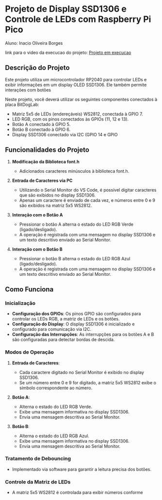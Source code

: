 # Projeto de Display SSD1306 e Controle de LEDs com Raspberry Pi Pico

Aluno: Inacio Oliveira Borges

link para o video da execucao do projeto: [Projeto em execucao](https://youtu.be/DyWpsKNwqAA)

## Descrição do Projeto

Este projeto utiliza um microcontrolador RP2040 para controlar LEDs e exibir informações em um display OLED SSD1306. Ele também permite interações com botões 

Neste projeto, você deverá utilizar os seguintes componentes conectados à placa BitDogLab:
- Matriz 5x5 de LEDs (endereçáveis) WS2812, conectada à GPIO 7.
- LED RGB, com os pinos conectados às GPIOs (11, 12 e 13).
- Botão A conectado à GPIO 5.
- Botão B conectado à GPIO 6.
- Display SSD1306 conectado via I2C (GPIO 14 e GPIO 

## Funcionalidades do Projeto

1. **Modificação da Biblioteca font.h**
   - Adicionados caracteres minúsculos à biblioteca font.h.

2. **Entrada de Caracteres via PC**
   - Utilizando o Serial Monitor do VS Code, é possível digitar caracteres que são exibidos no display SSD1306.
   - Apenas um caractere é enviado de cada vez, e números entre 0 e 9 são exibidos na matriz 5x5 WS2812.

3. **Interação com o Botão A**
   - Pressionar o botão A alterna o estado do LED RGB Verde (ligado/desligado).
   - A operação é registrada com uma mensagem no display SSD1306 e um texto descritivo enviado ao Serial Monitor.

4. **Interação com o Botão B**
   - Pressionar o botão B alterna o estado do LED RGB Azul (ligado/desligado).
   - A operação é registrada com uma mensagem no display SSD1306 e um texto descritivo enviado ao Serial Monitor.

## Como Funciona

### Inicialização

- **Configuração dos GPIOs**: Os pinos GPIO são configurados para controlar os LEDs RGB, a matriz de LEDs e os botões.
- **Configuração do Display**: O display SSD1306 é inicializado e configurado para comunicação via I2C.
- **Configuração das Interrupções**: As interrupções para os botões A e B são configuradas para detectar bordas de descida.

### Modos de Operação

1. **Entrada de Caracteres**:
   - Cada caractere digitado no Serial Monitor é exibido no display SSD1306.
   - Se um número entre 0 e 9 for digitado, a matriz 5x5 WS2812 exibe o símbolo correspondente ao número.

2. **Botão A**:
   - Alterna o estado do LED RGB Verde.
   - Exibe uma mensagem informativa no display SSD1306.
   - Envia uma mensagem descritiva ao Serial Monitor.

3. **Botão B**:
   - Alterna o estado do LED RGB Azul.
   - Exibe uma mensagem informativa no display SSD1306.
   - Envia uma mensagem descritiva ao Serial Monitor.

### Tratamento de Debouncing

- Implementado via software para garantir a leitura precisa dos botões.

### Controle da Matriz de LEDs

- A matriz 5x5 WS2812 é controlada para exibir números conforme 